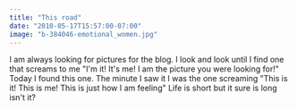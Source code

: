 ```yaml
---
title: "This road"
date: "2010-05-17T15:57:00-07:00"
image: "b-384046-emotional_women.jpg"
---
```


I am always looking for pictures for the blog. I look and look until I find one that screams to me "I'm it! It's me! I am the picture you were looking for!"
Today I found this one. The minute I saw it I was the one screaming "This is it! This is me! This is just how I am feeling"
Life is short but it sure is long isn't it?